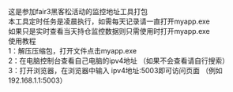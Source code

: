 这是参加fair3黑客松活动的监控地址工具打包  
本工具定时任务是凌晨执行，如需每天记录请一直打开myapp.exe  
如果只是实时查看当天持仓监控数据则只需使用时打开myapp.exe  
使用教程  
1：解压压缩包，打开文件点击myapp.exe  
2：在电脑控制台查看自己电脑的ipv4地址   （如果不会查看请自行搜索）  
3：打开浏览器，在浏览器中输入 ipv4地址:5003即可访问页面 （例如192.168.1.1:5003）  
